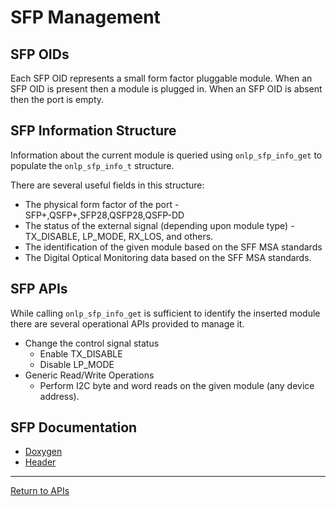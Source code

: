 # SFP Management

## SFP OIDs

Each SFP OID represents a small form factor pluggable module. When an SFP OID is present then a module is plugged in. When an SFP OID is absent then the port is empty.

## SFP Information Structure
Information about the current module is queried using ```onlp_sfp_info_get``` to populate the ```onlp_sfp_info_t``` structure.

There are several useful fields in this structure:
* The physical form factor of the port - SFP+,QSFP+,SFP28,QSFP28,QSFP-DD
* The status of the external signal (depending upon module type) - TX_DISABLE, LP_MODE, RX_LOS, and others.
* The identification of the given module based on the SFF MSA standards
* The Digital Optical Monitoring data based on the SFF MSA standards.

## SFP APIs

While calling ```onlp_sfp_info_get``` is sufficient to identify the inserted module there are several operational APIs provided to manage it.

* Change the control signal status
  * Enable TX_DISABLE
  * Disable LP_MODE
* Generic Read/Write Operations
  * Perform I2C byte and word reads on the given module (any device address).

## SFP Documentation

* [Doxygen](http://ocp.opennetlinux.org/onlp/group__oid-sfp.html)
* [Header](https://github.com/opencomputeproject/OpenNetworkLinux/blob/ONLPv2/packages/base/any/onlp/src/onlp/module/inc/onlp/sfp.h)

---
[Return to APIs](http://opencomputeproject.github.io/OpenNetworkLinux/onlp/applications/apis)
